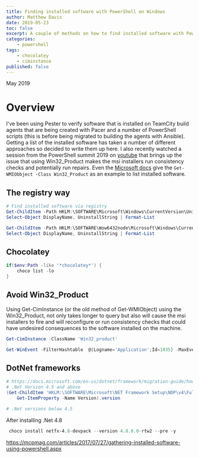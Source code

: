 ```yaml
---
title: Finding installed software with PowerShell on Windows
author: Matthew Davis
date: 2019-05-23
toc: false
excerpt: A couple of methods on how to find installed software with PowerShell
categories:
    - powershell
tags:
    - chocolatey
    - ciminstance
published: false
---
```

May 2019

# Overview

I've been using Pester to verify software that is installed on TeamCity build agents that are being created with Pacer and a number of PowerShell scripts (this is before being migrated to building the agents with Ansible). Getting a list of the installed software has taken a number of different approaches so decided to write them up here. I also recently watched a session from the PowerShell summit 2019 on [youtube] that brings up the issue that using Win32_Product makes the msi installers run consistency checks and potentially run repairs. Even the [Microsoft docs] give the ```Get-WMIObbject -Class Win32_Product``` as an example to list installed software.

## The registry way

```powershell
# Find installed software via registry
Get-ChildItem -Path HKLM:\SOFTWARE\Microsoft\Windows\CurrentVersion\Uninstall\ | Get-ItemProperty |
Select-Object DisplayName, UninstallString | Format-List

Get-ChildItem -Path HKLM:\SOFTWARE\Wow6432node\Microsoft\Windows\CurrentVersion\Uninstall | Get-ItemProperty |
Select-Object DisplayName, UninstallString | Format-List
```

## Chocolatey

```powershell
if($env:Path -like '*chocolatey*') {
    choco list -lo
}
```

## Avoid Win32_Product

Using Get-CimInstance (or the old method of Get-WMIObject) using the Win32_Product, not only takes longer to query but also will cause the msi installers to fire and will reconfigure or run consistency checks that could have undesired consequences to the software installed on the machine.

```powershell
Get-CimInstance -ClassName 'Win32_product'
```

```powershell
Get-WinEvent -FilterHashtable  @{Logname='Application';Id=1035} -MaxEvents 20
```

## DotNet frameworks

```powershell
# https://docs.microsoft.com/en-us/dotnet/framework/migration-guide/how-to-determine-which-versions-are-installed
# .Net Version 4.5 and above
(Get-ChildItem 'HKLM:\SOFTWARE\Microsoft\NET Framework Setup\NDP\v4\Full\' |
    Get-ItemProperty -Name Version).version

# .Net versions below 4.5
```

After installing .Net 4.8

```powershell
 choco install netfx-4.8-devpack --version 4.8.0.0-rtw2 --pre -y
```



[Microsoft docs]: https://docs.microsoft.com/en-us/powershell/scripting/samples/working-with-software-installations?view=powershell-6
[youtube]: https://youtu.be/fAfxDjg1Y_M?t=
https://mcpmag.com/articles/2017/07/27/gathering-installed-software-using-powershell.aspx